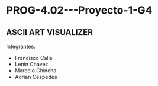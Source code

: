 # PROG-4.02---Proyecto-1-G4

## ASCII ART VISUALIZER

Integrantes:
   - Francisco Calle
   - Lenin Chavez
   - Marcelo Chincha
   - Adrian Cespedes